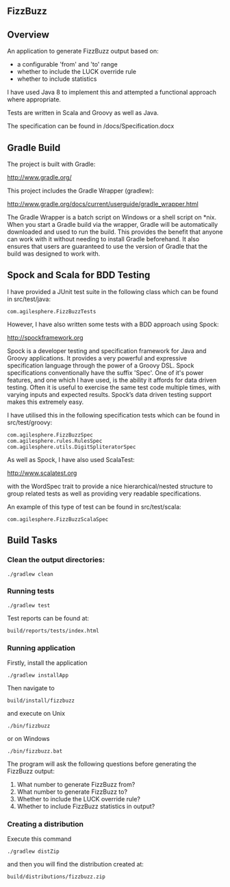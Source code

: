 FizzBuzz
--------

## Overview

An application to generate FizzBuzz output based on:
 
- a configurable 'from' and 'to' range
- whether to include the LUCK override rule
- whether to include statistics

I have used Java 8 to implement this and attempted a functional approach where appropriate.

Tests are written in Scala and Groovy as well as Java.

The specification can be found in /docs/Specification.docx

## Gradle Build

The project is built with Gradle:

http://www.gradle.org/

This project includes the Gradle Wrapper (gradlew):

http://www.gradle.org/docs/current/userguide/gradle_wrapper.html

The Gradle Wrapper is a batch script on Windows or a shell script on *nix. When you start a Gradle build via the wrapper, Gradle will be automatically downloaded and used to run the build. This provides the benefit that anyone can work with it without needing to install Gradle beforehand. It also ensures that users are guaranteed to use the version of Gradle that the build was designed to work with.

## Spock and Scala for BDD Testing

I have provided a JUnit test suite in the following class which can be found in src/test/java:

	com.agilesphere.FizzBuzzTests

However, I have also written some tests with a BDD approach using Spock:

http://spockframework.org

Spock is a developer testing and specification framework for Java and Groovy applications. It provides a very powerful and expressive specification language through the power of a Groovy DSL. Spock specifications conventionally have the suffix 'Spec'. One of it's power features, and one which I have used, is the ability it affords for data driven testing. Often it is useful to exercise the same test code multiple times, with varying inputs and expected results. Spock’s data driven testing support makes this extremely easy.

I have utilised this in the following specification tests which can be found in src/test/groovy:

    com.agilesphere.FizzBuzzSpec
    com.agilesphere.rules.RulesSpec
    com.agilesphere.utils.DigitSpliteratorSpec
    
As well as Spock, I have also used ScalaTest:

http://www.scalatest.org

with the WordSpec trait to provide a nice hierarchical/nested structure to group related tests as well as providing very readable specifications.

An example of this type of test can be found in src/test/scala:

    com.agilesphere.FizzBuzzScalaSpec

## Build Tasks

### Clean the output directories:

	./gradlew clean

### Running tests

	./gradlew test
	
Test reports can be found at:

	build/reports/tests/index.html

### Running application

Firstly, install the application

	./gradlew installApp
	
Then navigate to

	build/install/fizzbuzz

and execute on Unix

	./bin/fizzbuzz

or on Windows

	./bin/fizzbuzz.bat
	
The program will ask the following questions before generating the FizzBuzz output:

1. What number to generate FizzBuzz from?
2. What number to generate FizzBuzz to?
3. Whether to include the LUCK override rule?
4. Whether to include FizzBuzz statistics in output?
			
### Creating a distribution

Execute this command

	./gradlew distZip
	
and then you will find the distribution created at:

	build/distributions/fizzbuzz.zip